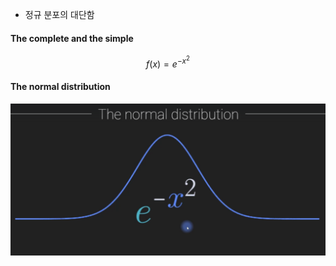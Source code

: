 - 정규 분포의 대단함

#### The complete and the simple
$$f(x) = e^{-x^2}$$

#### The normal distribution
![41.the_normal_distributuon](../pic/6.descriptive%20statistics/41.the_normal_distributuon.png)

